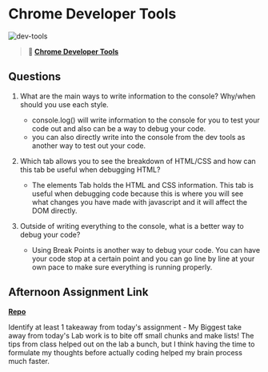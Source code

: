 # Chrome Developer Tools

![dev-tools](https://bcw.blob.core.windows.net/public/img/lesson-images/4571780153354770)

> **📖 [Chrome Developer Tools](https://codeworksacademy.com/fs-student-guide/resources/wk2/03-Chrome-Dev-Tools)**

## Questions

1. What are the main ways to write information to the console? Why/when should you use each style.
    - console.log() will write information to the console for you to test your code out and also can be a way to debug your code. 
    - you can also directly write into the console from the dev tools as another way to test out your code.

2. Which tab allows you to see the breakdown of HTML/CSS and how can this tab be useful when debugging HTML?
    - The elements Tab holds the HTML and CSS information. This tab is useful when debugging code because this is where you will see what changes you have made with javascript and it will affect the DOM directly.


3. Outside of writing everything to the console, what is a better way to debug your code?
    - Using Break Points is another way to debug your code. You can have your code stop at a certain point and you can go line by line at your own pace to make sure everything is running properly.

## Afternoon Assignment Link

**[Repo](https://github.com/smithtaylord/ice-cream-parlor)**

Identify at least 1 takeaway from today's assignment
    - My Biggest take away from today's Lab work is to bite off small chunks and make lists! The tips from class helped out on the lab a bunch, but I think having the time to formulate my thoughts before actually coding helped my brain process much faster. 